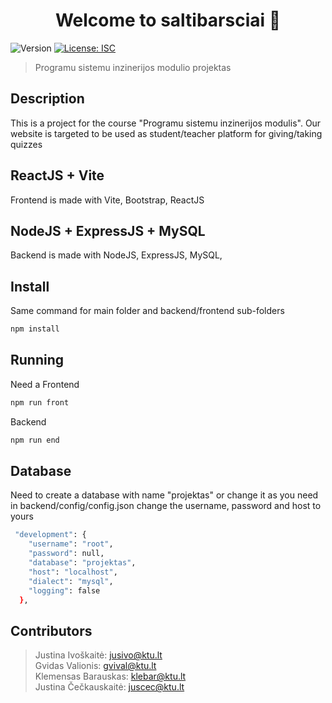 <h1 align="center">Welcome to saltibarsciai 👋</h1>
<p>
  <img alt="Version" src="https://img.shields.io/badge/version-1.0.0-blue.svg?cacheSeconds=2592000" />
  <a href="#" target="_blank">
    <img alt="License: ISC" src="https://img.shields.io/badge/License-ISC-yellow.svg" />
  </a>
</p>

> Programu sistemu inzinerijos modulio projektas
## Description
This is a project for the course "Programu sistemu inzinerijos modulis". Our website is targeted to be used as student/teacher platform for giving/taking quizzes
## ReactJS + Vite
Frontend is made with
Vite, Bootstrap, ReactJS
## NodeJS + ExpressJS + MySQL
Backend is made with
NodeJS, ExpressJS, MySQL,
## Install
Same command for main folder and backend/frontend sub-folders
```sh
npm install
```
## Running
Need a 
Frontend
```sh
npm run front
```
Backend
```sh
npm run end
```
## Database
Need to create a database with name "projektas" or change it as you need
in backend/config/config.json change the username, password and host to yours
```sh
 "development": {
    "username": "root",
    "password": null,
    "database": "projektas",
    "host": "localhost",
    "dialect": "mysql",
    "logging": false
  },
  ```
  ## Contributors
  >Justina Ivoškaitė: jusivo@ktu.lt </br>
  >Gvidas Valionis: gvival@ktu.lt</br>
  >Klemensas Barauskas: klebar@ktu.lt</br>
  >Justina Čečkauskaitė: juscec@ktu.lt</br>
